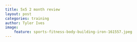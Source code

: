 ```yaml
---
title: 5x5 2 month review
layout: post
categories: training
author: Tyler Ives
image:
    feature: sports-fitness-body-building-iron-161557.jpeg
---
```


<p></p>